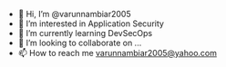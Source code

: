 - 👋 Hi, I’m @varunnambiar2005
- 👀 I’m interested in Application Security
- 🌱 I’m currently learning DevSecOps
- 💞️ I’m looking to collaborate on ...
- 📫 How to reach me varunnambiar2005@yahoo.com

<!---
varunnambiar2005/varunnambiar2005 is a ✨ special ✨ repository because its `README.md` (this file) appears on your GitHub profile.
You can click the Preview link to take a look at your changes.
--->
